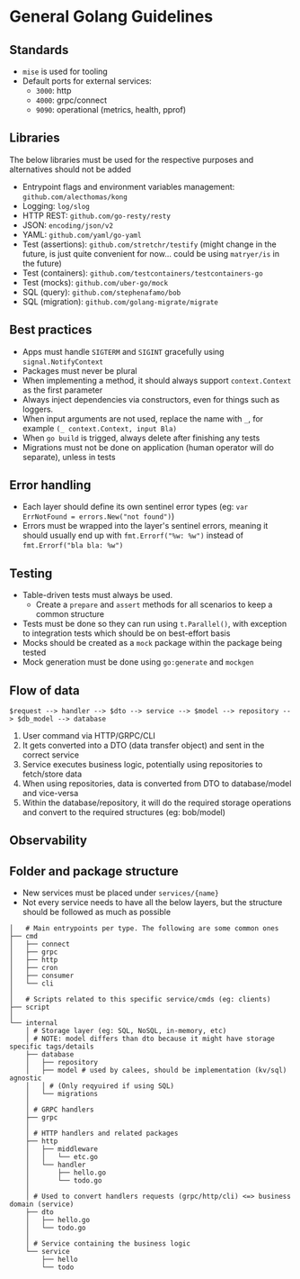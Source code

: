 # General Golang Guidelines

## Standards

- `mise` is used for tooling
- Default ports for external services:
  - `3000`: http
  - `4000`: grpc/connect
  - `9090`: operational (metrics, health, pprof)

## Libraries

The below libraries must be used for the respective purposes and alternatives should not be added

- Entrypoint flags and environment variables management: `github.com/alecthomas/kong`
- Logging: `log/slog`
- HTTP REST: `github.com/go-resty/resty`
- JSON: `encoding/json/v2`
- YAML: `github.com/yaml/go-yaml`
- Test (assertions): `github.com/stretchr/testify` (might change in the future, is just quite convenient for now... could be using `matryer/is` in the future)
- Test (containers): `github.com/testcontainers/testcontainers-go`
- Test (mocks): `github.com/uber-go/mock`
- SQL (query): `github.com/stephenafamo/bob`
- SQL (migration): `github.com/golang-migrate/migrate`

## Best practices

- Apps must handle `SIGTERM` and `SIGINT` gracefully using `signal.NotifyContext`
- Packages must never be plural
- When implementing a method, it should always support `context.Context` as the first parameter
- Always inject dependencies via constructors, even for things such as loggers.
- When input arguments are not used, replace the name with `_`, for example `(_ context.Context, input Bla)`
- When `go build` is trigged, always delete after finishing any tests
- Migrations must not be done on application (human operator will do separate), unless in tests

## Error handling

- Each layer should define its own sentinel error types (eg: `var ErrNotFound = errors.New("not found")`)
- Errors must be wrapped into the layer's sentinel errors, meaning it should usually end up with `fmt.Errorf("%w: %w")` instead of `fmt.Errorf("bla bla: %w")`

## Testing

- Table-driven tests must always be used.
  - Create a `prepare` and `assert` methods for all scenarios to keep a common structure
- Tests must be done so they can run using `t.Parallel()`, with exception to integration tests which should be on best-effort basis
- Mocks should be created as a `mock` package within the package being tested
- Mock generation must be done using `go:generate` and `mockgen`

## Flow of data

```
$request --> handler --> $dto --> service --> $model --> repository --> $db_model --> database
```

1. User command via HTTP/GRPC/CLI
2. It gets converted into a DTO (data transfer object) and sent in the correct service
3. Service executes business logic, potentially using repositories to fetch/store data
4. When using repositories, data is converted from DTO to database/model and vice-versa
5. Within the database/repository, it will do the required storage operations and convert to the required structures (eg: bob/model)

## Observability

## Folder and package structure

- New services must be placed under `services/{name}`
- Not every service needs to have all the below layers, but the structure should be followed as much as possible

```
│   # Main entrypoints per type. The following are some common ones
├── cmd
│   ├── connect
│   ├── grpc
│   ├── http
│   ├── cron
│   ├── consumer
│   └── cli
│
│   # Scripts related to this specific service/cmds (eg: clients)
├── script
│
└── internal
    │ # Storage layer (eg: SQL, NoSQL, in-memory, etc)
    │ # NOTE: model differs than dto because it might have storage specific tags/details
    ├── database
    │   ├── repository
    │   ├── model # used by calees, should be implementation (kv/sql) agnostic
    │   │ # (Only reqyuired if using SQL)
    │   └── migrations
    │
    │ # GRPC handlers
    ├── grpc
    │
    │ # HTTP handlers and related packages
    ├── http
    │   ├── middleware
    │   │   └── etc.go
    │   └── handler
    │       ├── hello.go
    │       └── todo.go
    │
    │ # Used to convert handlers requests (grpc/http/cli) <=> business domain (service)
    ├── dto
    │   ├── hello.go
    │   └── todo.go
    │
    │ # Service containing the business logic
    └── service
        ├── hello
        └── todo
```
